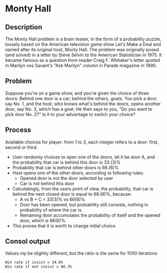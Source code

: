 
# Monty Hall

## Description

The Monty Hall problem is a brain teaser, in the form of a probability puzzle, loosely based on the American television game show Let's Make a Deal and named after its original host, Monty Hall. The problem was originally posed (and solved) in a letter by Steve Selvin to the American Statistician in 1975. It became famous as a question from reader Craig F. Whitaker's letter quoted in Marilyn vos Savant's "Ask Marilyn" column in Parade magazine in 1990.

## Problem

Suppose you're on a game show, and you're given the choice of three doors: Behind one door is a car; behind the others, goats. You pick a door, say No. 1, and the host, who knows what's behind the doors, opens another door, say No. 3, which has a goat. He then says to you, "Do you want to pick door No. 2?" Is it to your advantage to switch your choice?

## Process

Available choices for player: from 1 to 3, each integer refers to a door: first, second or third.  

- User randomly choices to open one of the doors, let it be door A, and the probability that car is behind this door is 33.(3)%
- Probability that car is behind other doors is 66.(6)%
- Host opens one of the other doors, according to following rules:
    - Opened door is not the door selected by user
    - Car is not behind this door
- Calculatingly, from the users point of view, the probability, that car is behind the next closed door is equal to 66.(6)%, because:
    - A vs B + C = 33(3)% vs 66(6)%
    - Door has been opened, but probability still consists, nothing in probability of where the car is.
    - Remaining door accumulates the probability of itself and the opened door, which is 66(6)%
- This proves that it is worth to change initial choice

## Consol output

Values my be slightly different, but the ratio is the same for 1000 iterations

```
Win rate if insist = 34.0%
Win rate if not insist = 66.3%
```
